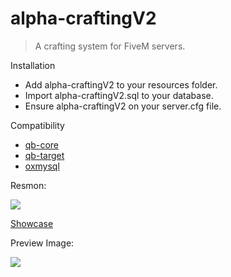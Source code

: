 # alpha-craftingV2
> A crafting system for FiveM servers.

Installation
- Add alpha-craftingV2 to your resources folder.
- Import alpha-craftingV2.sql to your database.
- Ensure alpha-craftingV2 on your server.cfg file.

Compatibility
- [qb-core](https://github.com/qbcore-framework/qb-core)
- [qb-target](https://github.com/qbcore-framework/qb-target)
- [oxmysql](https://github.com/overextended/oxmysql)

Resmon:

![](https://i.hizliresim.com/llazg7d.png)

[Showcase](https://streamable.com/ust0yn)

Preview Image:

![](https://i.hizliresim.com/fjnhx8c.jpg)
